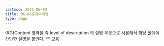 ```yaml
---
lastmod: 2021-06-03
title: RG-06충청여대협
type: page
---
```


(RG)Content 영역을 각 level of description 의 설명 부분으로 사용해서 해당 폴더에 간단한 설명을 붙인다. ** 모음